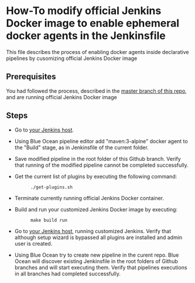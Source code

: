 # How-To modify official Jenkins Docker image to enable ephemeral docker agents in the Jenkinsfile

This file describes the process of enabling docker agents inside declarative pipelines by cusomizing official Jenkins Docker image

## Prerequisites

You had followed the process, described in the [master branch of this repo](https://github.com/vsilverman/cicd/tree/master/cdf-demo), and are running official Jenkins Docker image

## Steps

- Go to [your Jenkins host](http://localhost:8080).

- Using Blue Ocean pipeline editor add "maven:3-alpine" docker agent to the "Build" stage, as in Jenkinsfile of the current folder.

- Save modified pipeline in the root folder of this Github branch.  Verify that running of the modified pipeline cannot be completed successfully.

- Get the current list of plugins by executing the following command:

            ./get-plugins.sh

- Terminate currently running official Jenkins Docker container.

- Build and run your customized Jenkins Docker image by executing:

            make build run

- Go to [your Jenkins host](http://localhost:8080), running customized Jenkins. Verify that although setup wizard is bypassed all plugins are installed and admin user is created.

- Using Blue Ocean try to create new pipeline in the curent repo.  Blue Ocean will discover existing Jenkinsfile in the root folders of Github branches and will start executing them. Verify that pipelines executions in all branches had completed successfully.
